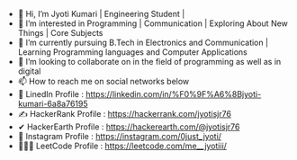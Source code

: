 - 👋 Hi, I’m Jyoti Kumari | Engineering Student | 
- 👀 I’m interested in Programming | Communication | Exploring About New Things | Core Subjects
- 🌱 I’m currently pursuing B.Tech in Electronics and Communication | Learning Programming languages and Computer Applications
- 💞️ I’m looking to collaborate on in the field of programming as well as in digital
- 📫 How to reach me on social networks below
- 🦋 LinedIn Profile : https://linkedin.com/in/%F0%9F%A6%8Bjyoti-kumari-6a8a76195
- ✍ HackerRank Profile : https://hackerrank.com/jyotisjr76
- ✔ HackerEarth Profile : https://hackerearth.com/@jyotisjr76
- 🤝 Instagram Profile : https://instagram.com/0just_jyoti/
- 👩🏿‍💻 LeetCode Profile : https://leetcode.com/me__jyotiii/


<!---
me-jyotii/me-jyotii is a ✨ special ✨ repository because its `README.md` (this file) appears on your GitHub profile.
You can click the Preview link to take a look at your changes.
--->

